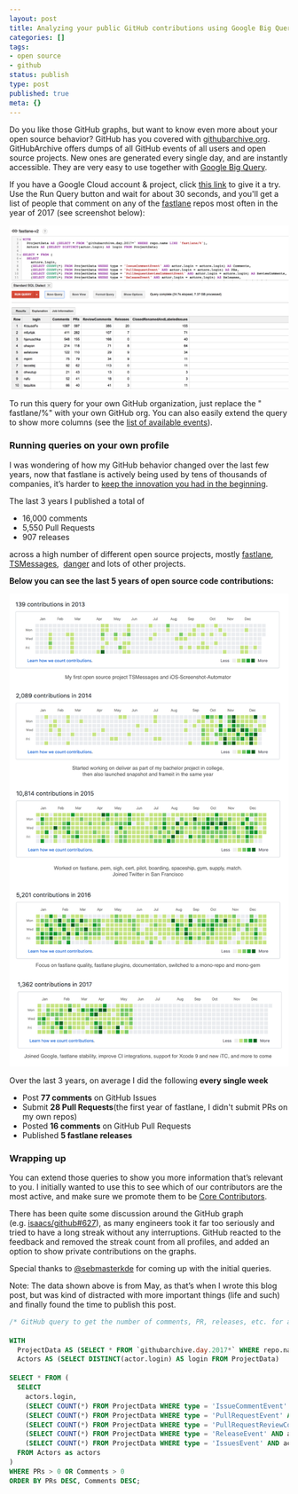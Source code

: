 ```yaml
---
layout: post
title: Analyzing your public GitHub contributions using Google Big Query
categories: []
tags:
- open source
- github
status: publish
type: post
published: true
meta: {}
---
```


Do you like those GitHub graphs, but want to know even more about your open source behavior? GitHub has you covered with 
[githubarchive.org](https://www.githubarchive.org/). GitHubArchive offers dumps of all GitHub events of all users and open source projects. New ones are generated every single day, and are instantly accessible. They are very easy to use together with 
[Google Big Query](https://cloud.google.com/bigquery/).

If you have a Google Cloud account & project, click 
[this link](https://bigquery.cloud.google.com/savedquery/900199909722:d0156caf0eb0459981d4d0cd31ba6326) to give it a try. Use the 
Run Query button and wait for about 30 seconds, and you'll get a list of people that comment on any of the 
[fastlane](https://fastlane.tools) repos most often in the year of 2017 (see screenshot below):
  
      
![](/squarespace_images/static_545299aae4b0e9514fe30c95_54529a29e4b025a90f45cc50_592b463d44024329b9559389_1496008271573__img.png_)
  
To run this query for your own GitHub organization, just replace the "
fastlane/%" with your own GitHub org. You can also easily extend the query to show more columns (see the 
[list of available events](https://developer.github.com/v3/activity/events/types/)).

### Running queries on your own profile


I was wondering of how my GitHub behavior changed over the last few years, now that fastlane is actively being used by tens of thousands of companies, it’s harder to 
[keep the innovation you had in the beginning](https://krausefx.com/blog/scaling-open-source-communities).

The last 3 years I published a total of

* 16,000 comments
* 5,550 Pull Requests
* 907 releases

across a high number of different open source projects, mostly 
[fastlane](https://github.com/fastlane/fastlane), 
[TSMessages](https://github.com/KrauseFx/TSMessages), 
[danger](http://danger.system) and lots of other projects.

**Below you can see the last 5 years of open source code contributions:**
  
      
![](/squarespace_images/static_545299aae4b0e9514fe30c95_54529a29e4b025a90f45cc50_598682c8bebafb164ee70efb_1501987676418__img.png_)

Over the last 3 years, on average I did the following 
**every single week**

* Post **77 comments** on GitHub Issues
* Submit **28 Pull Requests**(the first year of fastlane, I didn't submit PRs on my own repos)
* Posted **16 comments** on GitHub Pull Requests
* Published **5 fastlane releases**

### Wrapping up

You can extend those queries to show you more information that’s relevant to you. I initially wanted to use this to see which of our contributors are the most active, and make sure we promote them to be [Core Contributors](https://github.com/fastlane/fastlane/blob/master/CORE_CONTRIBUTOR.md).

There has been quite some discussion around the GitHub graph (e.g. [isaacs/github#627](https://github.com/isaacs/github/issues/627)), as many engineers took it far too seriously and tried to have a long streak without any interruptions. GitHub reacted to the feedback and removed the streak count from all profiles, and added an option to show private contributions on the graphs.

Special thanks to [@sebmasterkde](https://twitter.com/sebmasterkde) for coming up with the initial queries.

Note: The data shown above is from May, as that’s when I wrote this blog post, but was kind of distracted with more important things (life and such) and finally found the time to publish this post.

```sql
/* GitHub query to get the number of comments, PR, releases, etc. for a given GH org */

WITH 
  ProjectData AS (SELECT * FROM `githubarchive.day.2017*` WHERE repo.name LIKE 'fastlane/%'),
  Actors AS (SELECT DISTINCT(actor.login) AS login FROM ProjectData)

SELECT * FROM (
  SELECT 
    actors.login,
    (SELECT COUNT(*) FROM ProjectData WHERE type = 'IssueCommentEvent' AND actor.login = actors.login) AS Comments,
    (SELECT COUNT(*) FROM ProjectData WHERE type = 'PullRequestEvent' AND actor.login = actors.login) AS PRs,
    (SELECT COUNT(*) FROM ProjectData WHERE type = 'PullRequestReviewCommentEvent' AND actor.login = actors.login) AS ReviewComments,
    (SELECT COUNT(*) FROM ProjectData WHERE type = 'ReleaseEvent' AND actor.login = actors.login) AS Releases,
    (SELECT COUNT(*) FROM ProjectData WHERE type = 'IssuesEvent' AND actor.login = actors.login) AS ClosedRenamedAndLabeledIssues
  FROM Actors as actors
)
WHERE PRs > 0 OR Comments > 0
ORDER BY PRs DESC, Comments DESC;
```
